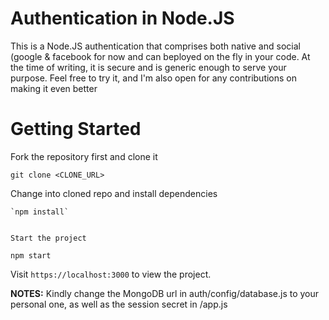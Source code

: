 # Authentication in Node.JS
This is a Node.JS authentication that comprises both native and social (google & facebook for now 
and can beployed on the fly in your code. At the time of writing, it is secure and is generic enough to serve your purpose.
Feel free to try it, and I'm also open for any contributions on making it even better





# Getting Started


Fork the repository first and clone it

```
git clone <CLONE_URL>
```

Change into cloned repo and install dependencies

```
`npm install`
```

```

Start the project
```

`npm start`

Visit `https://localhost:3000` to view the project.

**NOTES:**
Kindly change the MongoDB url in auth/config/database.js to your personal one, as well as the session secret in /app.js




